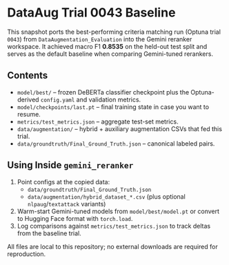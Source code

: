 # DataAug Trial 0043 Baseline

This snapshot ports the best-performing criteria matching run (Optuna trial `0043`) from `DataAugmentation_Evaluation` into the Gemini reranker workspace. It achieved macro F1 **0.8535** on the held-out test split and serves as the default baseline when comparing Gemini-tuned rerankers.

## Contents

- `model/best/` – frozen DeBERTa classifier checkpoint plus the Optuna-derived `config.yaml` and validation metrics.
- `model/checkpoints/last.pt` – final training state in case you want to resume.
- `metrics/test_metrics.json` – aggregate test-set metrics.
- `data/augmentation/` – hybrid + auxiliary augmentation CSVs that fed this trial.
- `data/groundtruth/Final_Ground_Truth.json` – canonical labeled pairs.

## Using Inside `gemini_reranker`

1. Point configs at the copied data:
   - `data/groundtruth/Final_Ground_Truth.json`
   - `data/augmentation/hybrid_dataset_*.csv` (plus optional `nlpaug`/`textattack` variants)
2. Warm-start Gemini-tuned models from `model/best/model.pt` or convert to Hugging Face format with `torch.load`.
3. Log comparisons against `metrics/test_metrics.json` to track deltas from the baseline trial.

All files are local to this repository; no external downloads are required for reproduction.
